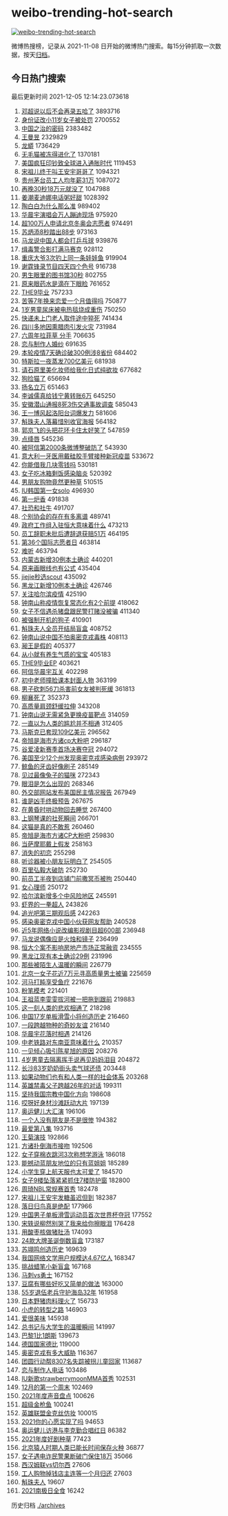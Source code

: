 # weibo-trending-hot-search

[![weibo-trending-hot-search](https://github.com/ameizi/weibo-trending-hot-search/actions/workflows/ci.yml/badge.svg)](https://github.com/ameizi/weibo-trending-hot-search/actions/workflows/ci.yml)

微博热搜榜，记录从 2021-11-08 日开始的微博热门搜索。每15分钟抓取一次数据，按天[归档](./archives)。

## 今日热门搜索

<!-- BEGIN --> 
最后更新时间 2021-12-05 12:14:23.073618 
1. [邓超说以后不会再录五哈了](https://s.weibo.com/weibo?q=%23%E9%82%93%E8%B6%85%E8%AF%B4%E4%BB%A5%E5%90%8E%E4%B8%8D%E4%BC%9A%E5%86%8D%E5%BD%95%E4%BA%94%E5%93%88%E4%BA%86%23&Refer=top) 3893716
1. [身份证改小11岁女子被处罚](https://s.weibo.com/weibo?q=%23%E8%BA%AB%E4%BB%BD%E8%AF%81%E6%94%B9%E5%B0%8F11%E5%B2%81%E5%A5%B3%E5%AD%90%E8%A2%AB%E5%A4%84%E7%BD%9A%23&Refer=top) 2700552
1. [中国之治的密码](https://s.weibo.com/weibo?q=%23%E4%B8%AD%E5%9B%BD%E4%B9%8B%E6%B2%BB%E7%9A%84%E5%AF%86%E7%A0%81%23&Refer=top) 2383482
1. [王曼昱](https://s.weibo.com/weibo?q=%E7%8E%8B%E6%9B%BC%E6%98%B1&Refer=top) 2329829
1. [龙蟒](https://s.weibo.com/weibo?q=%E9%BE%99%E8%9F%92&Refer=top) 1736429
1. [无毛猫被冻得进化了](https://s.weibo.com/weibo?q=%23%E6%97%A0%E6%AF%9B%E7%8C%AB%E8%A2%AB%E5%86%BB%E5%BE%97%E8%BF%9B%E5%8C%96%E4%BA%86%23&Refer=top) 1370181
1. [美国疯狂印钞致全球进入通胀时代](https://s.weibo.com/weibo?q=%23%E7%BE%8E%E5%9B%BD%E7%96%AF%E7%8B%82%E5%8D%B0%E9%92%9E%E8%87%B4%E5%85%A8%E7%90%83%E8%BF%9B%E5%85%A5%E9%80%9A%E8%83%80%E6%97%B6%E4%BB%A3%23&Refer=top) 1119453
1. [宋祖儿终于叫王安宇哥哥了](https://s.weibo.com/weibo?q=%23%E5%AE%8B%E7%A5%96%E5%84%BF%E7%BB%88%E4%BA%8E%E5%8F%AB%E7%8E%8B%E5%AE%89%E5%AE%87%E5%93%A5%E5%93%A5%E4%BA%86%23&Refer=top) 1094321
1. [贵州茅台员工人均年薪31万](https://s.weibo.com/weibo?q=%23%E8%B4%B5%E5%B7%9E%E8%8C%85%E5%8F%B0%E5%91%98%E5%B7%A5%E4%BA%BA%E5%9D%87%E5%B9%B4%E8%96%AA31%E4%B8%87%23&Refer=top) 1087072
1. [再晚30秒18万元就没了](https://s.weibo.com/weibo?q=%23%E5%86%8D%E6%99%9A30%E7%A7%9218%E4%B8%87%E5%85%83%E5%B0%B1%E6%B2%A1%E4%BA%86%23&Refer=top) 1047988
1. [姜潮麦迪娜电话粥好甜](https://s.weibo.com/weibo?q=%23%E5%A7%9C%E6%BD%AE%E9%BA%A6%E8%BF%AA%E5%A8%9C%E7%94%B5%E8%AF%9D%E7%B2%A5%E5%A5%BD%E7%94%9C%23&Refer=top) 1028392
1. [陶白白为什么那么准](https://s.weibo.com/weibo?q=%23%E9%99%B6%E7%99%BD%E7%99%BD%E4%B8%BA%E4%BB%80%E4%B9%88%E9%82%A3%E4%B9%88%E5%87%86%23&Refer=top) 989402
1. [华晨宇演唱会万人蹦迪现场](https://s.weibo.com/weibo?q=%23%E5%8D%8E%E6%99%A8%E5%AE%87%E6%BC%94%E5%94%B1%E4%BC%9A%E4%B8%87%E4%BA%BA%E8%B9%A6%E8%BF%AA%E7%8E%B0%E5%9C%BA%23&Refer=top) 975920
1. [超100万人申请北京冬奥会志愿者](https://s.weibo.com/weibo?q=%23%E8%B6%85100%E4%B8%87%E4%BA%BA%E7%94%B3%E8%AF%B7%E5%8C%97%E4%BA%AC%E5%86%AC%E5%A5%A5%E4%BC%9A%E5%BF%97%E6%84%BF%E8%80%85%23&Refer=top) 974491
1. [苏炳添8秒踏出88步](https://s.weibo.com/weibo?q=%23%E8%8B%8F%E7%82%B3%E6%B7%BB8%E7%A7%92%E8%B8%8F%E5%87%BA88%E6%AD%A5%23&Refer=top) 973163
1. [马龙说中国人都会打乒乓球](https://s.weibo.com/weibo?q=%23%E9%A9%AC%E9%BE%99%E8%AF%B4%E4%B8%AD%E5%9B%BD%E4%BA%BA%E9%83%BD%E4%BC%9A%E6%89%93%E4%B9%92%E4%B9%93%E7%90%83%23&Refer=top) 939876
1. [缉毒警合影打满马赛克](https://s.weibo.com/weibo?q=%23%E7%BC%89%E6%AF%92%E8%AD%A6%E5%90%88%E5%BD%B1%E6%89%93%E6%BB%A1%E9%A9%AC%E8%B5%9B%E5%85%8B%23&Refer=top) 928112
1. [重庆大爷3次钓上同一条娃娃鱼](https://s.weibo.com/weibo?q=%23%E9%87%8D%E5%BA%86%E5%A4%A7%E7%88%B73%E6%AC%A1%E9%92%93%E4%B8%8A%E5%90%8C%E4%B8%80%E6%9D%A1%E5%A8%83%E5%A8%83%E9%B1%BC%23&Refer=top) 919904
1. [谢霆锋录节目四天四个色号](https://s.weibo.com/weibo?q=%E8%B0%A2%E9%9C%86%E9%94%8B%E5%BD%95%E8%8A%82%E7%9B%AE%E5%9B%9B%E5%A4%A9%E5%9B%9B%E4%B8%AA%E8%89%B2%E5%8F%B7&Refer=top) 916738
1. [男生眼里的图书馆30秒](https://s.weibo.com/weibo?q=%23%E7%94%B7%E7%94%9F%E7%9C%BC%E9%87%8C%E7%9A%84%E5%9B%BE%E4%B9%A6%E9%A6%8630%E7%A7%92%23&Refer=top) 802755
1. [原来眼药水是滴在下眼睑](https://s.weibo.com/weibo?q=%23%E5%8E%9F%E6%9D%A5%E7%9C%BC%E8%8D%AF%E6%B0%B4%E6%98%AF%E6%BB%B4%E5%9C%A8%E4%B8%8B%E7%9C%BC%E7%9D%91%23&Refer=top) 761652
1. [THE9毕业](https://s.weibo.com/weibo?q=THE9%E6%AF%95%E4%B8%9A&Refer=top) 757233
1. [苦等7年换来恋爱一个月值得吗](https://s.weibo.com/weibo?q=%23%E8%8B%A6%E7%AD%897%E5%B9%B4%E6%8D%A2%E6%9D%A5%E6%81%8B%E7%88%B1%E4%B8%80%E4%B8%AA%E6%9C%88%E5%80%BC%E5%BE%97%E5%90%97%23&Refer=top) 750877
1. [1岁男童尿床被电热毯烧成重伤](https://s.weibo.com/weibo?q=%231%E5%B2%81%E7%94%B7%E7%AB%A5%E5%B0%BF%E5%BA%8A%E8%A2%AB%E7%94%B5%E7%83%AD%E6%AF%AF%E7%83%A7%E6%88%90%E9%87%8D%E4%BC%A4%23&Refer=top) 750250
1. [快递未上门老人取件途中猝死](https://s.weibo.com/weibo?q=%23%E5%BF%AB%E9%80%92%E6%9C%AA%E4%B8%8A%E9%97%A8%E8%80%81%E4%BA%BA%E5%8F%96%E4%BB%B6%E9%80%94%E4%B8%AD%E7%8C%9D%E6%AD%BB%23&Refer=top) 741434
1. [四川多地因熏腊肉引发火灾](https://s.weibo.com/weibo?q=%23%E5%9B%9B%E5%B7%9D%E5%A4%9A%E5%9C%B0%E5%9B%A0%E7%86%8F%E8%85%8A%E8%82%89%E5%BC%95%E5%8F%91%E7%81%AB%E7%81%BE%23&Refer=top) 731984
1. [六周年拉菲草 分手](https://s.weibo.com/weibo?q=%E5%85%AD%E5%91%A8%E5%B9%B4%E6%8B%89%E8%8F%B2%E8%8D%89%20%E5%88%86%E6%89%8B&Refer=top) 706635
1. [恋与制作人婚纱](https://s.weibo.com/weibo?q=%23%E6%81%8B%E4%B8%8E%E5%88%B6%E4%BD%9C%E4%BA%BA%E5%A9%9A%E7%BA%B1%23&Refer=top) 691635
1. [本轮疫情7天确诊破300例涉8省份](https://s.weibo.com/weibo?q=%23%E6%9C%AC%E8%BD%AE%E7%96%AB%E6%83%857%E5%A4%A9%E7%A1%AE%E8%AF%8A%E7%A0%B4300%E4%BE%8B%E6%B6%898%E7%9C%81%E4%BB%BD%23&Refer=top) 684402
1. [特斯拉一夜蒸发700亿美元](https://s.weibo.com/weibo?q=%23%E7%89%B9%E6%96%AF%E6%8B%89%E4%B8%80%E5%A4%9C%E8%92%B8%E5%8F%91700%E4%BA%BF%E7%BE%8E%E5%85%83%23&Refer=top) 681938
1. [请石原里美化妆师给我化日式纯欲妆](https://s.weibo.com/weibo?q=%E8%AF%B7%E7%9F%B3%E5%8E%9F%E9%87%8C%E7%BE%8E%E5%8C%96%E5%A6%86%E5%B8%88%E7%BB%99%E6%88%91%E5%8C%96%E6%97%A5%E5%BC%8F%E7%BA%AF%E6%AC%B2%E5%A6%86&Refer=top) 677682
1. [狗捡猫了](https://s.weibo.com/weibo?q=%E7%8B%97%E6%8D%A1%E7%8C%AB%E4%BA%86&Refer=top) 656694
1. [扬名立万](https://s.weibo.com/weibo?q=%E6%89%AC%E5%90%8D%E7%AB%8B%E4%B8%87&Refer=top) 651463
1. [李诚儒真给钱宁黄转账6万](https://s.weibo.com/weibo?q=%23%E6%9D%8E%E8%AF%9A%E5%84%92%E7%9C%9F%E7%BB%99%E9%92%B1%E5%AE%81%E9%BB%84%E8%BD%AC%E8%B4%A66%E4%B8%87%23&Refer=top) 645250
1. [安徽潜山通报8死3伤交通事故调查](https://s.weibo.com/weibo?q=%23%E5%AE%89%E5%BE%BD%E6%BD%9C%E5%B1%B1%E9%80%9A%E6%8A%A58%E6%AD%BB3%E4%BC%A4%E4%BA%A4%E9%80%9A%E4%BA%8B%E6%95%85%E8%B0%83%E6%9F%A5%23&Refer=top) 585043
1. [王一博风起洛阳台词爆发力](https://s.weibo.com/weibo?q=%23%E7%8E%8B%E4%B8%80%E5%8D%9A%E9%A3%8E%E8%B5%B7%E6%B4%9B%E9%98%B3%E5%8F%B0%E8%AF%8D%E7%88%86%E5%8F%91%E5%8A%9B%23&Refer=top) 581606
1. [斛珠夫人落幕惜别收官海报](https://s.weibo.com/weibo?q=%23%E6%96%9B%E7%8F%A0%E5%A4%AB%E4%BA%BA%E8%90%BD%E5%B9%95%E6%83%9C%E5%88%AB%E6%94%B6%E5%AE%98%E6%B5%B7%E6%8A%A5%23&Refer=top) 564182
1. [郭京飞的头把花环卡住太好笑了](https://s.weibo.com/weibo?q=%23%E9%83%AD%E4%BA%AC%E9%A3%9E%E7%9A%84%E5%A4%B4%E6%8A%8A%E8%8A%B1%E7%8E%AF%E5%8D%A1%E4%BD%8F%E5%A4%AA%E5%A5%BD%E7%AC%91%E4%BA%86%23&Refer=top) 547859
1. [点绛唇](https://s.weibo.com/weibo?q=%E7%82%B9%E7%BB%9B%E5%94%87&Refer=top) 545236
1. [被阿信第2000条微博整破防了](https://s.weibo.com/weibo?q=%23%E8%A2%AB%E9%98%BF%E4%BF%A1%E7%AC%AC2000%E6%9D%A1%E5%BE%AE%E5%8D%9A%E6%95%B4%E7%A0%B4%E9%98%B2%E4%BA%86%23&Refer=top) 543930
1. [意大利一牙医用戴硅胶手臂接种新冠疫苗](https://s.weibo.com/weibo?q=%23%E6%84%8F%E5%A4%A7%E5%88%A9%E4%B8%80%E7%89%99%E5%8C%BB%E7%94%A8%E6%88%B4%E7%A1%85%E8%83%B6%E6%89%8B%E8%87%82%E6%8E%A5%E7%A7%8D%E6%96%B0%E5%86%A0%E7%96%AB%E8%8B%97%23&Refer=top) 533672
1. [你能借我几块零钱吗](https://s.weibo.com/weibo?q=%E4%BD%A0%E8%83%BD%E5%80%9F%E6%88%91%E5%87%A0%E5%9D%97%E9%9B%B6%E9%92%B1%E5%90%97&Refer=top) 530181
1. [女子吃冰箱剩饭感染脑炎](https://s.weibo.com/weibo?q=%23%E5%A5%B3%E5%AD%90%E5%90%83%E5%86%B0%E7%AE%B1%E5%89%A9%E9%A5%AD%E6%84%9F%E6%9F%93%E8%84%91%E7%82%8E%23&Refer=top) 520392
1. [男朋友购物竟然更种草](https://s.weibo.com/weibo?q=%23%E7%94%B7%E6%9C%8B%E5%8F%8B%E8%B4%AD%E7%89%A9%E7%AB%9F%E7%84%B6%E6%9B%B4%E7%A7%8D%E8%8D%89%23&Refer=top) 510515
1. [IU韩国第一女solo](https://s.weibo.com/weibo?q=%23IU%E9%9F%A9%E5%9B%BD%E7%AC%AC%E4%B8%80%E5%A5%B3solo%23&Refer=top) 496930
1. [第一炉香](https://s.weibo.com/weibo?q=%E7%AC%AC%E4%B8%80%E7%82%89%E9%A6%99&Refer=top) 491838
1. [社恐和社牛](https://s.weibo.com/weibo?q=%E7%A4%BE%E6%81%90%E5%92%8C%E7%A4%BE%E7%89%9B&Refer=top) 491707
1. [个别协会的存在有多离谱](https://s.weibo.com/weibo?q=%23%E4%B8%AA%E5%88%AB%E5%8D%8F%E4%BC%9A%E7%9A%84%E5%AD%98%E5%9C%A8%E6%9C%89%E5%A4%9A%E7%A6%BB%E8%B0%B1%23&Refer=top) 489741
1. [政府工作组入驻恒大意味着什么](https://s.weibo.com/weibo?q=%23%E6%94%BF%E5%BA%9C%E5%B7%A5%E4%BD%9C%E7%BB%84%E5%85%A5%E9%A9%BB%E6%81%92%E5%A4%A7%E6%84%8F%E5%91%B3%E7%9D%80%E4%BB%80%E4%B9%88%23&Refer=top) 473213
1. [员工辞职未批后遭辞退获赔51万](https://s.weibo.com/weibo?q=%23%E5%91%98%E5%B7%A5%E8%BE%9E%E8%81%8C%E6%9C%AA%E6%89%B9%E5%90%8E%E9%81%AD%E8%BE%9E%E9%80%80%E8%8E%B7%E8%B5%9451%E4%B8%87%23&Refer=top) 464195
1. [第36个国际志愿者日](https://s.weibo.com/weibo?q=%23%E7%AC%AC36%E4%B8%AA%E5%9B%BD%E9%99%85%E5%BF%97%E6%84%BF%E8%80%85%E6%97%A5%23&Refer=top) 463814
1. [难听](https://s.weibo.com/weibo?q=%E9%9A%BE%E5%90%AC&Refer=top) 463794
1. [内蒙古新增30例本土确诊](https://s.weibo.com/weibo?q=%23%E5%86%85%E8%92%99%E5%8F%A4%E6%96%B0%E5%A2%9E30%E4%BE%8B%E6%9C%AC%E5%9C%9F%E7%A1%AE%E8%AF%8A%23&Refer=top) 440201
1. [原来画眼线也有公式](https://s.weibo.com/weibo?q=%23%E5%8E%9F%E6%9D%A5%E7%94%BB%E7%9C%BC%E7%BA%BF%E4%B9%9F%E6%9C%89%E5%85%AC%E5%BC%8F%23&Refer=top) 435404
1. [jiejie秒选scout](https://s.weibo.com/weibo?q=%23jiejie%E7%A7%92%E9%80%89scout%23&Refer=top) 435092
1. [黑龙江新增10例本土确诊](https://s.weibo.com/weibo?q=%23%E9%BB%91%E9%BE%99%E6%B1%9F%E6%96%B0%E5%A2%9E10%E4%BE%8B%E6%9C%AC%E5%9C%9F%E7%A1%AE%E8%AF%8A%23&Refer=top) 426746
1. [关注哈尔滨疫情](https://s.weibo.com/weibo?q=%23%E5%85%B3%E6%B3%A8%E5%93%88%E5%B0%94%E6%BB%A8%E7%96%AB%E6%83%85%23&Refer=top) 425190
1. [钟南山称疫情恢复常态化有2个前提](https://s.weibo.com/weibo?q=%23%E9%92%9F%E5%8D%97%E5%B1%B1%E7%A7%B0%E7%96%AB%E6%83%85%E6%81%A2%E5%A4%8D%E5%B8%B8%E6%80%81%E5%8C%96%E6%9C%892%E4%B8%AA%E5%89%8D%E6%8F%90%23&Refer=top) 418062
1. [女子不信遇杀猪盘跟民警打赌没被骗](https://s.weibo.com/weibo?q=%23%E5%A5%B3%E5%AD%90%E4%B8%8D%E4%BF%A1%E9%81%87%E6%9D%80%E7%8C%AA%E7%9B%98%E8%B7%9F%E6%B0%91%E8%AD%A6%E6%89%93%E8%B5%8C%E6%B2%A1%E8%A2%AB%E9%AA%97%23&Refer=top) 411340
1. [被强制开机的狗子](https://s.weibo.com/weibo?q=%23%E8%A2%AB%E5%BC%BA%E5%88%B6%E5%BC%80%E6%9C%BA%E7%9A%84%E7%8B%97%E5%AD%90%23&Refer=top) 410901
1. [斛珠夫人全员开结局盲盒](https://s.weibo.com/weibo?q=%23%E6%96%9B%E7%8F%A0%E5%A4%AB%E4%BA%BA%E5%85%A8%E5%91%98%E5%BC%80%E7%BB%93%E5%B1%80%E7%9B%B2%E7%9B%92%23&Refer=top) 408752
1. [钟南山说中国不怕奥密克戎毒株](https://s.weibo.com/weibo?q=%23%E9%92%9F%E5%8D%97%E5%B1%B1%E8%AF%B4%E4%B8%AD%E5%9B%BD%E4%B8%8D%E6%80%95%E5%A5%A5%E5%AF%86%E5%85%8B%E6%88%8E%E6%AF%92%E6%A0%AA%23&Refer=top) 408113
1. [昶王是假的](https://s.weibo.com/weibo?q=%23%E6%98%B6%E7%8E%8B%E6%98%AF%E5%81%87%E7%9A%84%23&Refer=top) 405377
1. [从小就有养生气质的宝宝](https://s.weibo.com/weibo?q=%23%E4%BB%8E%E5%B0%8F%E5%B0%B1%E6%9C%89%E5%85%BB%E7%94%9F%E6%B0%94%E8%B4%A8%E7%9A%84%E5%AE%9D%E5%AE%9D%23&Refer=top) 405183
1. [THE9毕业EP](https://s.weibo.com/weibo?q=%23THE9%E6%AF%95%E4%B8%9AEP%23&Refer=top) 403621
1. [阿信华晨宇互关](https://s.weibo.com/weibo?q=%23%E9%98%BF%E4%BF%A1%E5%8D%8E%E6%99%A8%E5%AE%87%E4%BA%92%E5%85%B3%23&Refer=top) 402298
1. [初中老师撞脸课本封面人物](https://s.weibo.com/weibo?q=%23%E5%88%9D%E4%B8%AD%E8%80%81%E5%B8%88%E6%92%9E%E8%84%B8%E8%AF%BE%E6%9C%AC%E5%B0%81%E9%9D%A2%E4%BA%BA%E7%89%A9%23&Refer=top) 363199
1. [男子砍刺56刀杀害前女友被判死缓](https://s.weibo.com/weibo?q=%23%E7%94%B7%E5%AD%90%E7%A0%8D%E5%88%BA56%E5%88%80%E6%9D%80%E5%AE%B3%E5%89%8D%E5%A5%B3%E5%8F%8B%E8%A2%AB%E5%88%A4%E6%AD%BB%E7%BC%93%23&Refer=top) 361813
1. [柳襄死了](https://s.weibo.com/weibo?q=%23%E6%9F%B3%E8%A5%84%E6%AD%BB%E4%BA%86%23&Refer=top) 352373
1. [高质量肩颈舒缓拉伸](https://s.weibo.com/weibo?q=%23%E9%AB%98%E8%B4%A8%E9%87%8F%E8%82%A9%E9%A2%88%E8%88%92%E7%BC%93%E6%8B%89%E4%BC%B8%23&Refer=top) 343208
1. [钟南山说无需紧急更换疫苗靶点](https://s.weibo.com/weibo?q=%23%E9%92%9F%E5%8D%97%E5%B1%B1%E8%AF%B4%E6%97%A0%E9%9C%80%E7%B4%A7%E6%80%A5%E6%9B%B4%E6%8D%A2%E7%96%AB%E8%8B%97%E9%9D%B6%E7%82%B9%23&Refer=top) 314059
1. [一直以为人类的尴尬并不相通](https://s.weibo.com/weibo?q=%23%E4%B8%80%E7%9B%B4%E4%BB%A5%E4%B8%BA%E4%BA%BA%E7%B1%BB%E7%9A%84%E5%B0%B4%E5%B0%AC%E5%B9%B6%E4%B8%8D%E7%9B%B8%E9%80%9A%23&Refer=top) 312405
1. [马斯克已套现109亿美元](https://s.weibo.com/weibo?q=%23%E9%A9%AC%E6%96%AF%E5%85%8B%E5%B7%B2%E5%A5%97%E7%8E%B0109%E4%BA%BF%E7%BE%8E%E5%85%83%23&Refer=top) 296562
1. [帝旭是海市方诸cp大粉吧](https://s.weibo.com/weibo?q=%23%E5%B8%9D%E6%97%AD%E6%98%AF%E6%B5%B7%E5%B8%82%E6%96%B9%E8%AF%B8cp%E5%A4%A7%E7%B2%89%E5%90%A7%23&Refer=top) 296187
1. [谷爱凌新赛季首场决赛夺冠](https://s.weibo.com/weibo?q=%23%E8%B0%B7%E7%88%B1%E5%87%8C%E6%96%B0%E8%B5%9B%E5%AD%A3%E9%A6%96%E5%9C%BA%E5%86%B3%E8%B5%9B%E5%A4%BA%E5%86%A0%23&Refer=top) 294072
1. [美国至少12个州发现奥密克戎感染病例](https://s.weibo.com/weibo?q=%23%E7%BE%8E%E5%9B%BD%E8%87%B3%E5%B0%9112%E4%B8%AA%E5%B7%9E%E5%8F%91%E7%8E%B0%E5%A5%A5%E5%AF%86%E5%85%8B%E6%88%8E%E6%84%9F%E6%9F%93%E7%97%85%E4%BE%8B%23&Refer=top) 293972
1. [鲸鱼的牙齿好像刷子](https://s.weibo.com/weibo?q=%23%E9%B2%B8%E9%B1%BC%E7%9A%84%E7%89%99%E9%BD%BF%E5%A5%BD%E5%83%8F%E5%88%B7%E5%AD%90%23&Refer=top) 285149
1. [见过最像兔子的猫咪](https://s.weibo.com/weibo?q=%23%E8%A7%81%E8%BF%87%E6%9C%80%E5%83%8F%E5%85%94%E5%AD%90%E7%9A%84%E7%8C%AB%E5%92%AA%23&Refer=top) 272343
1. [眼泪是怎么出现的](https://s.weibo.com/weibo?q=%23%E7%9C%BC%E6%B3%AA%E6%98%AF%E6%80%8E%E4%B9%88%E5%87%BA%E7%8E%B0%E7%9A%84%23&Refer=top) 268346
1. [外交部网站发布美国民主情况报告](https://s.weibo.com/weibo?q=%23%E5%A4%96%E4%BA%A4%E9%83%A8%E7%BD%91%E7%AB%99%E5%8F%91%E5%B8%83%E7%BE%8E%E5%9B%BD%E6%B0%91%E4%B8%BB%E6%83%85%E5%86%B5%E6%8A%A5%E5%91%8A%23&Refer=top) 267949
1. [谁是凶手终极预告](https://s.weibo.com/weibo?q=%23%E8%B0%81%E6%98%AF%E5%87%B6%E6%89%8B%E7%BB%88%E6%9E%81%E9%A2%84%E5%91%8A%23&Refer=top) 267675
1. [在黄昏时哄动物回去睡觉](https://s.weibo.com/weibo?q=%E5%9C%A8%E9%BB%84%E6%98%8F%E6%97%B6%E5%93%84%E5%8A%A8%E7%89%A9%E5%9B%9E%E5%8E%BB%E7%9D%A1%E8%A7%89&Refer=top) 267400
1. [上钢琴课的社死瞬间](https://s.weibo.com/weibo?q=%E4%B8%8A%E9%92%A2%E7%90%B4%E8%AF%BE%E7%9A%84%E7%A4%BE%E6%AD%BB%E7%9E%AC%E9%97%B4&Refer=top) 266701
1. [这猫是真的不敢惹](https://s.weibo.com/weibo?q=%23%E8%BF%99%E7%8C%AB%E6%98%AF%E7%9C%9F%E7%9A%84%E4%B8%8D%E6%95%A2%E6%83%B9%23&Refer=top) 260460
1. [帝旭是海市方诸CP大粉吧](https://s.weibo.com/weibo?q=%23%E5%B8%9D%E6%97%AD%E6%98%AF%E6%B5%B7%E5%B8%82%E6%96%B9%E8%AF%B8CP%E5%A4%A7%E7%B2%89%E5%90%A7%23&Refer=top) 259830
1. [当萨摩耶戴上假发](https://s.weibo.com/weibo?q=%23%E5%BD%93%E8%90%A8%E6%91%A9%E8%80%B6%E6%88%B4%E4%B8%8A%E5%81%87%E5%8F%91%23&Refer=top) 258163
1. [消失的初恋](https://s.weibo.com/weibo?q=%E6%B6%88%E5%A4%B1%E7%9A%84%E5%88%9D%E6%81%8B&Refer=top) 255298
1. [听诊器被小朋友玩明白了](https://s.weibo.com/weibo?q=%23%E5%90%AC%E8%AF%8A%E5%99%A8%E8%A2%AB%E5%B0%8F%E6%9C%8B%E5%8F%8B%E7%8E%A9%E6%98%8E%E7%99%BD%E4%BA%86%23&Refer=top) 254505
1. [百里弘毅大破防](https://s.weibo.com/weibo?q=%23%E7%99%BE%E9%87%8C%E5%BC%98%E6%AF%85%E5%A4%A7%E7%A0%B4%E9%98%B2%23&Refer=top) 252730
1. [前员工半夜到店铺门前撒冥币被拘](https://s.weibo.com/weibo?q=%23%E5%89%8D%E5%91%98%E5%B7%A5%E5%8D%8A%E5%A4%9C%E5%88%B0%E5%BA%97%E9%93%BA%E9%97%A8%E5%89%8D%E6%92%92%E5%86%A5%E5%B8%81%E8%A2%AB%E6%8B%98%23&Refer=top) 250440
1. [女心理师](https://s.weibo.com/weibo?q=%E5%A5%B3%E5%BF%83%E7%90%86%E5%B8%88&Refer=top) 250172
1. [哈尔滨新增多个中风险地区](https://s.weibo.com/weibo?q=%23%E5%93%88%E5%B0%94%E6%BB%A8%E6%96%B0%E5%A2%9E%E5%A4%9A%E4%B8%AA%E4%B8%AD%E9%A3%8E%E9%99%A9%E5%9C%B0%E5%8C%BA%23&Refer=top) 245591
1. [虾界的一拳超人](https://s.weibo.com/weibo?q=%E8%99%BE%E7%95%8C%E7%9A%84%E4%B8%80%E6%8B%B3%E8%B6%85%E4%BA%BA&Refer=top) 243826
1. [追光吧第三期观后感](https://s.weibo.com/weibo?q=%23%E8%BF%BD%E5%85%89%E5%90%A7%E7%AC%AC%E4%B8%89%E6%9C%9F%E8%A7%82%E5%90%8E%E6%84%9F%23&Refer=top) 242263
1. [感染奥密克戎中国小伙获网友帮助](https://s.weibo.com/weibo?q=%23%E6%84%9F%E6%9F%93%E5%A5%A5%E5%AF%86%E5%85%8B%E6%88%8E%E4%B8%AD%E5%9B%BD%E5%B0%8F%E4%BC%99%E8%8E%B7%E7%BD%91%E5%8F%8B%E5%B8%AE%E5%8A%A9%23&Refer=top) 240528
1. [近5年网络小说改编影视剧目超600部](https://s.weibo.com/weibo?q=%23%E8%BF%915%E5%B9%B4%E7%BD%91%E7%BB%9C%E5%B0%8F%E8%AF%B4%E6%94%B9%E7%BC%96%E5%BD%B1%E8%A7%86%E5%89%A7%E7%9B%AE%E8%B6%85600%E9%83%A8%23&Refer=top) 236948
1. [马龙说偶像应是火烛和镜子](https://s.weibo.com/weibo?q=%23%E9%A9%AC%E9%BE%99%E8%AF%B4%E5%81%B6%E5%83%8F%E5%BA%94%E6%98%AF%E7%81%AB%E7%83%9B%E5%92%8C%E9%95%9C%E5%AD%90%23&Refer=top) 236499
1. [恒大个案不影响房地产市场正常融资](https://s.weibo.com/weibo?q=%23%E6%81%92%E5%A4%A7%E4%B8%AA%E6%A1%88%E4%B8%8D%E5%BD%B1%E5%93%8D%E6%88%BF%E5%9C%B0%E4%BA%A7%E5%B8%82%E5%9C%BA%E6%AD%A3%E5%B8%B8%E8%9E%8D%E8%B5%84%23&Refer=top) 234555
1. [黑龙江现有本土确诊29例](https://s.weibo.com/weibo?q=%23%E9%BB%91%E9%BE%99%E6%B1%9F%E7%8E%B0%E6%9C%89%E6%9C%AC%E5%9C%9F%E7%A1%AE%E8%AF%8A29%E4%BE%8B%23&Refer=top) 231996
1. [那些被陌生人温暖的瞬间](https://s.weibo.com/weibo?q=%23%E9%82%A3%E4%BA%9B%E8%A2%AB%E9%99%8C%E7%94%9F%E4%BA%BA%E6%B8%A9%E6%9A%96%E7%9A%84%E7%9E%AC%E9%97%B4%23&Refer=top) 226779
1. [北京一女子花近7万元寻高质量男士被骗](https://s.weibo.com/weibo?q=%23%E5%8C%97%E4%BA%AC%E4%B8%80%E5%A5%B3%E5%AD%90%E8%8A%B1%E8%BF%917%E4%B8%87%E5%85%83%E5%AF%BB%E9%AB%98%E8%B4%A8%E9%87%8F%E7%94%B7%E5%A3%AB%E8%A2%AB%E9%AA%97%23&Refer=top) 225659
1. [河马打盹享受鱼疗](https://s.weibo.com/weibo?q=%23%E6%B2%B3%E9%A9%AC%E6%89%93%E7%9B%B9%E4%BA%AB%E5%8F%97%E9%B1%BC%E7%96%97%23&Refer=top) 221676
1. [粉笔模考](https://s.weibo.com/weibo?q=%23%E7%B2%89%E7%AC%94%E6%A8%A1%E8%80%83%23&Refer=top) 221401
1. [王祖蓝李雯雯拔河被一把拖到跟前](https://s.weibo.com/weibo?q=%23%E7%8E%8B%E7%A5%96%E8%93%9D%E6%9D%8E%E9%9B%AF%E9%9B%AF%E6%8B%94%E6%B2%B3%E8%A2%AB%E4%B8%80%E6%8A%8A%E6%8B%96%E5%88%B0%E8%B7%9F%E5%89%8D%23&Refer=top) 219883
1. [这一刻人类的悲欢相通了](https://s.weibo.com/weibo?q=%23%E8%BF%99%E4%B8%80%E5%88%BB%E4%BA%BA%E7%B1%BB%E7%9A%84%E6%82%B2%E6%AC%A2%E7%9B%B8%E9%80%9A%E4%BA%86%23&Refer=top) 218298
1. [中国17岁单板滑雪小将创造历史](https://s.weibo.com/weibo?q=%23%E4%B8%AD%E5%9B%BD17%E5%B2%81%E5%8D%95%E6%9D%BF%E6%BB%91%E9%9B%AA%E5%B0%8F%E5%B0%86%E5%88%9B%E9%80%A0%E5%8E%86%E5%8F%B2%23&Refer=top) 216460
1. [一段跨越物种的奇妙友谊](https://s.weibo.com/weibo?q=%23%E4%B8%80%E6%AE%B5%E8%B7%A8%E8%B6%8A%E7%89%A9%E7%A7%8D%E7%9A%84%E5%A5%87%E5%A6%99%E5%8F%8B%E8%B0%8A%23&Refer=top) 216140
1. [华晨宇花落时相遇](https://s.weibo.com/weibo?q=%23%E5%8D%8E%E6%99%A8%E5%AE%87%E8%8A%B1%E8%90%BD%E6%97%B6%E7%9B%B8%E9%81%87%23&Refer=top) 214126
1. [中老铁路对东南亚意味着什么](https://s.weibo.com/weibo?q=%23%E4%B8%AD%E8%80%81%E9%93%81%E8%B7%AF%E5%AF%B9%E4%B8%9C%E5%8D%97%E4%BA%9A%E6%84%8F%E5%91%B3%E7%9D%80%E4%BB%80%E4%B9%88%23&Refer=top) 210357
1. [一见倾心吸引陈星旭的原因](https://s.weibo.com/weibo?q=%23%E4%B8%80%E8%A7%81%E5%80%BE%E5%BF%83%E5%90%B8%E5%BC%95%E9%99%88%E6%98%9F%E6%97%AD%E7%9A%84%E5%8E%9F%E5%9B%A0%23&Refer=top) 208276
1. [4岁男童去隔离挥手说再见妈妈泪目](https://s.weibo.com/weibo?q=%234%E5%B2%81%E7%94%B7%E7%AB%A5%E5%8E%BB%E9%9A%94%E7%A6%BB%E6%8C%A5%E6%89%8B%E8%AF%B4%E5%86%8D%E8%A7%81%E5%A6%88%E5%A6%88%E6%B3%AA%E7%9B%AE%23&Refer=top) 204872
1. [长沙83岁奶奶街头卖气球还债](https://s.weibo.com/weibo?q=%E9%95%BF%E6%B2%9983%E5%B2%81%E5%A5%B6%E5%A5%B6%E8%A1%97%E5%A4%B4%E5%8D%96%E6%B0%94%E7%90%83%E8%BF%98%E5%80%BA&Refer=top) 203448
1. [如果动物们也有和人类一样的社会体系](https://s.weibo.com/weibo?q=%E5%A6%82%E6%9E%9C%E5%8A%A8%E7%89%A9%E4%BB%AC%E4%B9%9F%E6%9C%89%E5%92%8C%E4%BA%BA%E7%B1%BB%E4%B8%80%E6%A0%B7%E7%9A%84%E7%A4%BE%E4%BC%9A%E4%BD%93%E7%B3%BB&Refer=top) 203268
1. [英雄禁毒父子跨越26年的对话](https://s.weibo.com/weibo?q=%23%E8%8B%B1%E9%9B%84%E7%A6%81%E6%AF%92%E7%88%B6%E5%AD%90%E8%B7%A8%E8%B6%8A26%E5%B9%B4%E7%9A%84%E5%AF%B9%E8%AF%9D%23&Refer=top) 199311
1. [坚持我国宗教中国化方向](https://s.weibo.com/weibo?q=%23%E5%9D%9A%E6%8C%81%E6%88%91%E5%9B%BD%E5%AE%97%E6%95%99%E4%B8%AD%E5%9B%BD%E5%8C%96%E6%96%B9%E5%90%91%23&Refer=top) 198608
1. [哎呀好身材沙滩跃动大片](https://s.weibo.com/weibo?q=%23%E5%93%8E%E5%91%80%E5%A5%BD%E8%BA%AB%E6%9D%90%E6%B2%99%E6%BB%A9%E8%B7%83%E5%8A%A8%E5%A4%A7%E7%89%87%23&Refer=top) 197139
1. [奥运健儿大汇演](https://s.weibo.com/weibo?q=%23%E5%A5%A5%E8%BF%90%E5%81%A5%E5%84%BF%E5%A4%A7%E6%B1%87%E6%BC%94%23&Refer=top) 196106
1. [一个人没有朋友是不是很惨](https://s.weibo.com/weibo?q=%E4%B8%80%E4%B8%AA%E4%BA%BA%E6%B2%A1%E6%9C%89%E6%9C%8B%E5%8F%8B%E6%98%AF%E4%B8%8D%E6%98%AF%E5%BE%88%E6%83%A8&Refer=top) 194382
1. [最爱第八集](https://s.weibo.com/weibo?q=%E6%9C%80%E7%88%B1%E7%AC%AC%E5%85%AB%E9%9B%86&Refer=top) 193716
1. [王菊演技](https://s.weibo.com/weibo?q=%23%E7%8E%8B%E8%8F%8A%E6%BC%94%E6%8A%80%23&Refer=top) 192866
1. [方诸扑倒海市接吻](https://s.weibo.com/weibo?q=%23%E6%96%B9%E8%AF%B8%E6%89%91%E5%80%92%E6%B5%B7%E5%B8%82%E6%8E%A5%E5%90%BB%23&Refer=top) 192506
1. [女子穿棉衣跳河3次称想学游泳](https://s.weibo.com/weibo?q=%23%E5%A5%B3%E5%AD%90%E7%A9%BF%E6%A3%89%E8%A1%A3%E8%B7%B3%E6%B2%B33%E6%AC%A1%E7%A7%B0%E6%83%B3%E5%AD%A6%E6%B8%B8%E6%B3%B3%23&Refer=top) 186018
1. [能撼动蓝朋友地位的只有蓝姐姐](https://s.weibo.com/weibo?q=%23%E8%83%BD%E6%92%BC%E5%8A%A8%E8%93%9D%E6%9C%8B%E5%8F%8B%E5%9C%B0%E4%BD%8D%E7%9A%84%E5%8F%AA%E6%9C%89%E8%93%9D%E5%A7%90%E5%A7%90%23&Refer=top) 185289
1. [小学生穿上航天服也太可爱了](https://s.weibo.com/weibo?q=%23%E5%B0%8F%E5%AD%A6%E7%94%9F%E7%A9%BF%E4%B8%8A%E8%88%AA%E5%A4%A9%E6%9C%8D%E4%B9%9F%E5%A4%AA%E5%8F%AF%E7%88%B1%E4%BA%86%23&Refer=top) 184570
1. [女子9楼坠落紧紧抓住7楼防护窗](https://s.weibo.com/weibo?q=%23%E5%A5%B3%E5%AD%909%E6%A5%BC%E5%9D%A0%E8%90%BD%E7%B4%A7%E7%B4%A7%E6%8A%93%E4%BD%8F7%E6%A5%BC%E9%98%B2%E6%8A%A4%E7%AA%97%23&Refer=top) 182800
1. [周琦NBL常规赛首秀](https://s.weibo.com/weibo?q=%23%E5%91%A8%E7%90%A6NBL%E5%B8%B8%E8%A7%84%E8%B5%9B%E9%A6%96%E7%A7%80%23&Refer=top) 182478
1. [宋祖儿王安宇发糖虽迟但到](https://s.weibo.com/weibo?q=%23%E5%AE%8B%E7%A5%96%E5%84%BF%E7%8E%8B%E5%AE%89%E5%AE%87%E5%8F%91%E7%B3%96%E8%99%BD%E8%BF%9F%E4%BD%86%E5%88%B0%23&Refer=top) 182387
1. [落日归鸟真是绝配](https://s.weibo.com/weibo?q=%23%E8%90%BD%E6%97%A5%E5%BD%92%E9%B8%9F%E7%9C%9F%E6%98%AF%E7%BB%9D%E9%85%8D%23&Refer=top) 177966
1. [中国男子单板滑雪运动员首次世界杯夺冠](https://s.weibo.com/weibo?q=%23%E4%B8%AD%E5%9B%BD%E7%94%B7%E5%AD%90%E5%8D%95%E6%9D%BF%E6%BB%91%E9%9B%AA%E8%BF%90%E5%8A%A8%E5%91%98%E9%A6%96%E6%AC%A1%E4%B8%96%E7%95%8C%E6%9D%AF%E5%A4%BA%E5%86%A0%23&Refer=top) 177552
1. [宋轶说柳然别哭了我来给你擦眼泪](https://s.weibo.com/weibo?q=%23%E5%AE%8B%E8%BD%B6%E8%AF%B4%E6%9F%B3%E7%84%B6%E5%88%AB%E5%93%AD%E4%BA%86%E6%88%91%E6%9D%A5%E7%BB%99%E4%BD%A0%E6%93%A6%E7%9C%BC%E6%B3%AA%23&Refer=top) 176428
1. [用酸枣核做猪肚汤](https://s.weibo.com/weibo?q=%E7%94%A8%E9%85%B8%E6%9E%A3%E6%A0%B8%E5%81%9A%E7%8C%AA%E8%82%9A%E6%B1%A4&Refer=top) 174093
1. [24款大牌圣诞倒数盲盒](https://s.weibo.com/weibo?q=24%E6%AC%BE%E5%A4%A7%E7%89%8C%E5%9C%A3%E8%AF%9E%E5%80%92%E6%95%B0%E7%9B%B2%E7%9B%92&Refer=top) 173187
1. [苏翊鸣创造历史](https://s.weibo.com/weibo?q=%23%E8%8B%8F%E7%BF%8A%E9%B8%A3%E5%88%9B%E9%80%A0%E5%8E%86%E5%8F%B2%23&Refer=top) 169639
1. [我国网络文学用户规模达4.67亿人](https://s.weibo.com/weibo?q=%23%E6%88%91%E5%9B%BD%E7%BD%91%E7%BB%9C%E6%96%87%E5%AD%A6%E7%94%A8%E6%88%B7%E8%A7%84%E6%A8%A1%E8%BE%BE4.67%E4%BA%BF%E4%BA%BA%23&Refer=top) 168347
1. [挑战蜡笔小新盲盒](https://s.weibo.com/weibo?q=%E6%8C%91%E6%88%98%E8%9C%A1%E7%AC%94%E5%B0%8F%E6%96%B0%E7%9B%B2%E7%9B%92&Refer=top) 167168
1. [马刺vs勇士](https://s.weibo.com/weibo?q=%23%E9%A9%AC%E5%88%BAvs%E5%8B%87%E5%A3%AB%23&Refer=top) 167152
1. [豆腐有哪些好吃又简单的做法](https://s.weibo.com/weibo?q=%23%E8%B1%86%E8%85%90%E6%9C%89%E5%93%AA%E4%BA%9B%E5%A5%BD%E5%90%83%E5%8F%88%E7%AE%80%E5%8D%95%E7%9A%84%E5%81%9A%E6%B3%95%23&Refer=top) 163000
1. [55岁退伍老兵守护海岛32年](https://s.weibo.com/weibo?q=%2355%E5%B2%81%E9%80%80%E4%BC%8D%E8%80%81%E5%85%B5%E5%AE%88%E6%8A%A4%E6%B5%B7%E5%B2%9B32%E5%B9%B4%23&Refer=top) 161958
1. [日本野猪肉料理火了](https://s.weibo.com/weibo?q=%23%E6%97%A5%E6%9C%AC%E9%87%8E%E7%8C%AA%E8%82%89%E6%96%99%E7%90%86%E7%81%AB%E4%BA%86%23&Refer=top) 156733
1. [小虎的转型之路](https://s.weibo.com/weibo?q=%23%E5%B0%8F%E8%99%8E%E7%9A%84%E8%BD%AC%E5%9E%8B%E4%B9%8B%E8%B7%AF%23&Refer=top) 146903
1. [爱很美味](https://s.weibo.com/weibo?q=%E7%88%B1%E5%BE%88%E7%BE%8E%E5%91%B3&Refer=top) 145938
1. [总书记与大学生的温暖瞬间](https://s.weibo.com/weibo?q=%23%E6%80%BB%E4%B9%A6%E8%AE%B0%E4%B8%8E%E5%A4%A7%E5%AD%A6%E7%94%9F%E7%9A%84%E6%B8%A9%E6%9A%96%E7%9E%AC%E9%97%B4%23&Refer=top) 141997
1. [巴黎1比1朗斯](https://s.weibo.com/weibo?q=%23%E5%B7%B4%E9%BB%8E1%E6%AF%941%E6%9C%97%E6%96%AF%23&Refer=top) 139673
1. [德国国家德比](https://s.weibo.com/weibo?q=%E5%BE%B7%E5%9B%BD%E5%9B%BD%E5%AE%B6%E5%BE%B7%E6%AF%94&Refer=top) 119000
1. [奥密克戎有多大威胁](https://s.weibo.com/weibo?q=%23%E5%A5%A5%E5%AF%86%E5%85%8B%E6%88%8E%E6%9C%89%E5%A4%9A%E5%A4%A7%E5%A8%81%E8%83%81%23&Refer=top) 116367
1. [团圆行动帮8307名失踪被拐儿童回家](https://s.weibo.com/weibo?q=%23%E5%9B%A2%E5%9C%86%E8%A1%8C%E5%8A%A8%E5%B8%AE8307%E5%90%8D%E5%A4%B1%E8%B8%AA%E8%A2%AB%E6%8B%90%E5%84%BF%E7%AB%A5%E5%9B%9E%E5%AE%B6%23&Refer=top) 113687
1. [恋与制作人电话](https://s.weibo.com/weibo?q=%23%E6%81%8B%E4%B8%8E%E5%88%B6%E4%BD%9C%E4%BA%BA%E7%94%B5%E8%AF%9D%23&Refer=top) 103486
1. [IU新歌strawberrymoonMMA首秀](https://s.weibo.com/weibo?q=%23IU%E6%96%B0%E6%AD%8CstrawberrymoonMMA%E9%A6%96%E7%A7%80%23&Refer=top) 102531
1. [12月的第一个周末](https://s.weibo.com/weibo?q=12%E6%9C%88%E7%9A%84%E7%AC%AC%E4%B8%80%E4%B8%AA%E5%91%A8%E6%9C%AB&Refer=top) 102469
1. [2021年度声音盘点](https://s.weibo.com/weibo?q=%232021%E5%B9%B4%E5%BA%A6%E5%A3%B0%E9%9F%B3%E7%9B%98%E7%82%B9%23&Refer=top) 100626
1. [超级金枪鱼](https://s.weibo.com/weibo?q=%E8%B6%85%E7%BA%A7%E9%87%91%E6%9E%AA%E9%B1%BC&Refer=top) 100241
1. [英雄联盟金克丝仿妆](https://s.weibo.com/weibo?q=%23%E8%8B%B1%E9%9B%84%E8%81%94%E7%9B%9F%E9%87%91%E5%85%8B%E4%B8%9D%E4%BB%BF%E5%A6%86%23&Refer=top) 100015
1. [2021你的心愿实现了吗](https://s.weibo.com/weibo?q=%232021%E4%BD%A0%E7%9A%84%E5%BF%83%E6%84%BF%E5%AE%9E%E7%8E%B0%E4%BA%86%E5%90%97%23&Refer=top) 94653
1. [奥运健儿访港与李克勤合唱红日](https://s.weibo.com/weibo?q=%23%E5%A5%A5%E8%BF%90%E5%81%A5%E5%84%BF%E8%AE%BF%E6%B8%AF%E4%B8%8E%E6%9D%8E%E5%85%8B%E5%8B%A4%E5%90%88%E5%94%B1%E7%BA%A2%E6%97%A5%23&Refer=top) 86382
1. [2021年度好剧种草](https://s.weibo.com/weibo?q=%232021%E5%B9%B4%E5%BA%A6%E5%A5%BD%E5%89%A7%E7%A7%8D%E8%8D%89%23&Refer=top) 77423
1. [北京猿人时期人类已能长时间保存火种](https://s.weibo.com/weibo?q=%23%E5%8C%97%E4%BA%AC%E7%8C%BF%E4%BA%BA%E6%97%B6%E6%9C%9F%E4%BA%BA%E7%B1%BB%E5%B7%B2%E8%83%BD%E9%95%BF%E6%97%B6%E9%97%B4%E4%BF%9D%E5%AD%98%E7%81%AB%E7%A7%8D%23&Refer=top) 36877
1. [女子遇电诈民警果断破门保住18万](https://s.weibo.com/weibo?q=%23%E5%A5%B3%E5%AD%90%E9%81%87%E7%94%B5%E8%AF%88%E6%B0%91%E8%AD%A6%E6%9E%9C%E6%96%AD%E7%A0%B4%E9%97%A8%E4%BF%9D%E4%BD%8F18%E4%B8%87%23&Refer=top) 35066
1. [西汉姆联vs切尔西](https://s.weibo.com/weibo?q=%23%E8%A5%BF%E6%B1%89%E5%A7%86%E8%81%94vs%E5%88%87%E5%B0%94%E8%A5%BF%23&Refer=top) 27606
1. [工人购物掉钱店主连等一个月归还](https://s.weibo.com/weibo?q=%23%E5%B7%A5%E4%BA%BA%E8%B4%AD%E7%89%A9%E6%8E%89%E9%92%B1%E5%BA%97%E4%B8%BB%E8%BF%9E%E7%AD%89%E4%B8%80%E4%B8%AA%E6%9C%88%E5%BD%92%E8%BF%98%23&Refer=top) 27603
1. [斛珠夫人](https://s.weibo.com/weibo?q=%E6%96%9B%E7%8F%A0%E5%A4%AB%E4%BA%BA&Refer=top) 19607
1. [2021南极日全食](https://s.weibo.com/weibo?q=%232021%E5%8D%97%E6%9E%81%E6%97%A5%E5%85%A8%E9%A3%9F%23&Refer=top) 16242
<!-- END -->

历史归档 [./archives](./archives)

